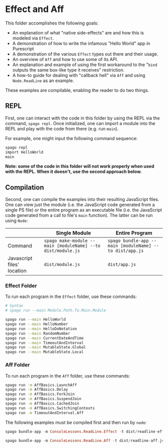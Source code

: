 # Effect and Aff

This folder accomplishes the following goals:
- An explanation of what "native side-effects" are and how this is modeled via `Effect`.
- A demonstration of how to write the infamous "Hello World" app in Purescript
- A demonstration of the various `Effect` types out there and their usage.
- An overview of `Aff` and how to use some of its API.
- An explanation and example of using the first workaround to the "`bind` outputs the same box-like type it receives" restriction.
- A how-to guide for dealing with "callback hell" via `Aff` and using `Node.ReadLine` as an example.

These examples are compilable, enabling the reader to do two things.

## REPL

First, one can interact with the code in this folder by using the REPL via the command, `spago repl`. Once initialized, one can import a module into the REPL and play with the code from there (e.g. run `main`).

For example, one might input the following command sequence:
```bash
spago repl
import HelloWorld
main
```

**Note: some of the code in this folder will not work properly when used with the REPL. When it doesn't, use the second approach below.**

## Compilation

Second, one can compile the examples into their resulting JavaScript files. One can view just the module (i.e. the JavaScript code generated from a single PS file) or the entire program as an executable file (i.e. the JavaScript code generated from a call to file's `main` function). The latter can be run using `Node`:

| | Single Module | Entire Program |
| - | - | - |
| Command | `spago make-module --main [moduleName] --to dist/module.js` | `spago bundle-app --main [moduleName] --to dist/app.js`
| Javascript files' location | `dist/module.js` | `dist/app.js` |

### Effect Folder

To run each program in the `Effect` folder, use these commands:
```bash
# Syntax
# spago run --main Module.Path.To.Main.Module

spago run --main HelloWorld
spago run --main HelloNumber
spago run --main HelloDoNotation
spago run --main RandomNumber
spago run --main CurrentDateAndTime
spago run --main TimeoutAndInterval
spago run --main MutableState.Global
spago run --main MutableState.Local
```

### Aff Folder

To run each program in the `Aff` folder, use these commands:
```bash
spago run -m AffBasics.LaunchAff
spago run -m AffBasics.Delay
spago run -m AffBasics.ForkJoin
spago run -m AffBasics.SuspendJoin
spago run -m AffBasics.CachedJoin
spago run -m AffBasics.SwitchingContexts
spago run -m TimeoutAndInterval.Aff
```

The following examples must be compiled first and then run by `node`:

```haskell
spago bundle-app -m ConsoleLessons.ReadLine.Effect -t dist/readline-effect.js && node dist/readline-effect.js

spago bundle-app -m ConsoleLessons.ReadLine.Aff -t dist/readline-aff.js && node dist/readline-aff.js
```
